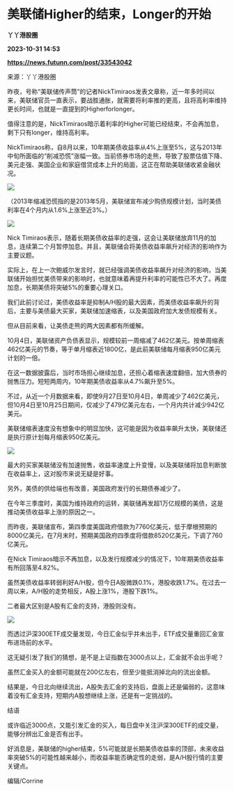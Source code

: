 # 美联储Higher的结束，Longer的开始
**丫丫港股圈**

**2023-10-31 14:53**

**https://news.futunn.com/post/33543042**

来源：丫丫港股圈

昨夜，号称“美联储传声筒”的记者NickTimiraos发表文章称，近一年多时间以来，美联储官员一直表示，要战胜通胀，就需要将利率推的更高，且将高利率维持更长时间，也就是一直提到的Higherforlonger。

值得注意的是，NickTimiraos暗示着利率的Higher可能已经结束，不会再加息，剩下只有longer，维持高利率。

NickTimiraos称，自8月以来，10年期美债收益率从4%上涨至5%，这与2013年中旬所面临的“削减恐慌”涨幅一致。当前债券市场的走熊，导致了股票估值下降、美元走强、美国企业和家庭借贷成本上升的局面，这正在帮助美联储收紧金融状况。

![](https://postimg.futunn.com/16987528869157474395142.png)

（2013年缩减恐慌指的是2013年5月，美联储宣布减少购债规模计划，当时美债利率在4个月内从1.6%上涨至近3%。）

![](https://postimg.futunn.com/16987528962789675487875.png)

Nick Timiraos表示，随着长期美债收益率的走强，这会让美联储放弃11月的加息，连续第二个月暂停加息。并且，美联储会将美债收益率飙升对经济的影响作为主要议题。

实际上，在上一次鲍威尔发言时，就已经强调美债收益率飙升对经济的影响，当美联储开始担忧美债带来的影响时，也就意味着再提升利率的可能性已不大了。再度加息，长期美债将突破5%的重要心理关口。

我们此前讨论过，美债收益率是抑制A/H股的最大因素，而美债收益率飙升的背后，主要与美债最大买家，美联储加速缩表，以及美国政府加大发债规模有关。

 但从目前来看，让美债走熊的两大因素都有所缓解。

10月4日，美联储资产负债表显示，规模较前一周缩减了462亿美元。按单周缩表462亿美元的节奏，等于单月缩表近1800亿，是此前美联储每月缩表950亿美元计划的一倍。

在这一数据披露后，当时市场担心继续加息，还担心着缩表速度翻倍，加大债券的抛售压力。短短两周内，10年期美债收益率从4.7%飙升至5%。

不过，从近一个月数据来看，即使9月27日至10月4日，单周减少了462亿美元，但10月4日至10月25日期间，仅减少了479亿美元左右，一个月内共计减少942亿美元。

美联储缩表速度没有想象中的明显加快，这可能是因为收益率飙升太快，美联储还是执行原计划每月缩表950亿美元。

![](https://postimg.futunn.com/16987529321054083196536.png)

最大的买家美联储没有加速抛售，收益率速度上升变慢，以及美联储将加息判断放在收益率上，这对股市来说无疑是好事。

另外，美债的供给端也有改善，美国政府发行的长期债券减少了。

在今年三季度时，美国为维持政府的运转，美联储再发超1万亿规模的美债，这是推动美债收益率上涨的原因之一。

而昨夜，美联储宣布，第四季度美国政府借款为7760亿美元，低于摩根预期的8000亿美元，在7月末时，预期美国政府四季度将借款8520亿美元，下调了760亿美元。

在Nick Timiraos暗示不再加息，以及发行规模减少的情况下，10年期美债收益率有所回落至4.82%。

虽然美债收益率转弱利好A/H股，但今日A股微跌0.1%，港股收跌1.7%。在过去一周以来，A/H股的走势相反，A股上涨1%，港股下跌1%。

二者最大区别是A股有汇金的支持，港股则没有。

![](https://postimg.futunn.com/16987529711402953315516.png)

而透过沪深300ETF成交量发现，今日汇金似乎并未出手，ETF成交量重回汇金宣布进场前的水平。

这无疑引发了我们的猜想，是不是上证指数在3000点以上，汇金就不会出手呢？

虽然汇金买入的金额可能就在200亿左右，但至少能抵消掉北向的流出金额。

结果是，今日北向继续流出，A股失去汇金的支持后，盘面上还是偏弱的，这意味着没有汇金支持，短期内A股想继续上涨，还是有一定挑战的。

结语

或许临近3000点，又能引发汇金的买入，每日盘中关注沪深300ETF的成交量，能够分辨出汇金是否有出手。

好消息是，美联储的higher结束，5%可能就是长期美债收益率的顶部，未来收益率突破5%的可能性越来越小，而收益率能否确定性的走弱，是A/H股行情的主要关键点。

编辑/Corrine